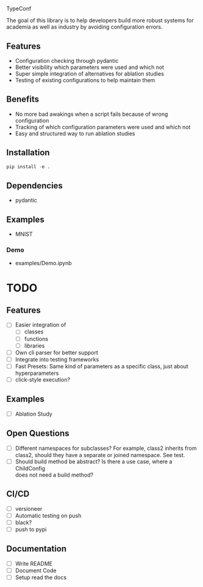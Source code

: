 #
TypeConf

The goal of this library is to help developers build more robust systems for
academia as well as industry by avoiding configuration errors.


## Features
- Configuration checking through pydantic
- Better visibility which parameters were used and which not
- Super simple integration of alternatives for ablation studies
- Testing of existing configurations to help maintain them


## Benefits
- No more bad awakings when a script fails because of wrong configuration
- Tracking of which configuration parameters were used and which not
- Easy and structured way to run ablation studies


## Installation
```python
pip install -e .
```
## Dependencies
- pydantic

## Examples
- MNIST
### Demo
- examples/Demo.ipynb


# TODO
## Features
- [ ] Easier integration of
    - [ ] classes
    - [ ] functions
    - [ ] libraries
- [ ] Own cli parser for better support
- [ ] Integrate into testing frameworks
- [ ] Fast Presets: Same kind of parameters as a specific class, just about hyperparameters
- [ ] click-style execution?

## Examples
- [ ] Ablation Study


## Open Questions
- [ ] Different namespaces for subclasses? For example, 
class2 inherits from class2, should they have a separate or joined namespace. See test.
- [ ] Should build method be abstract? Is there a use case, where a ChildConfig  
does not need a build method?

## CI/CD
- [ ] versioneer
- [ ] Automatic testing on push
- [ ] black?
- [ ] push to pypi

## Documentation
- [ ] Write README
- [ ] Document Code
- [ ] Setup read the docs
